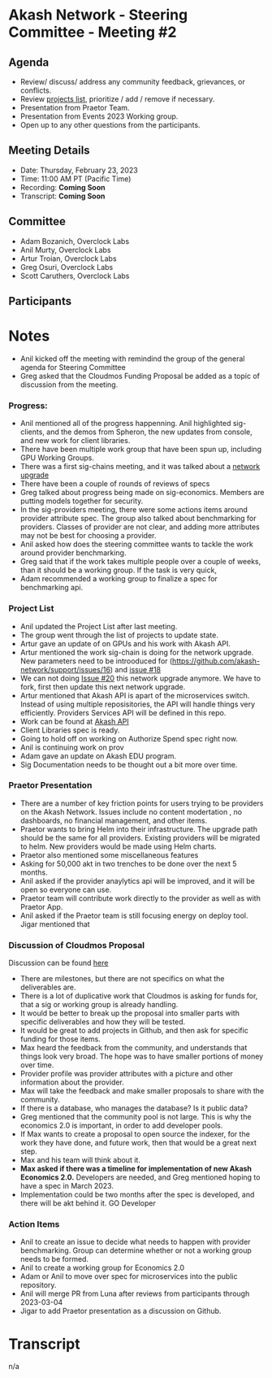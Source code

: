 
# Akash Network - Steering Committee - Meeting #2

## Agenda

- Review/ discuss/ address any community feedback, grievances, or conflicts.
- Review [projects list](../projects-list/README.md), prioritize / add / remove if necessary.
- Presentation from Praetor Team.
- Presentation from Events 2023 Working group.
- Open up to any other questions from the participants.

## Meeting Details

- Date: Thursday, February 23, 2023
- Time: 11:00 AM PT (Pacific Time)
- Recording: **Coming Soon**
- Transcript: **Coming Soon**

## Committee

- Adam Bozanich, Overclock Labs
- Anil Murty, Overclock Labs
- Artur Troian, Overclock Labs
- Greg Osuri, Overclock Labs
- Scott Caruthers, Overclock Labs

## Participants

# Notes

- Anil kicked off the meeting with remindind the group of the general agenda for Steering Committee
- Greg asked that the Cloudmos Funding Proposal be added as a topic of discussion from the meeting. 

### Progress: 

- Anil mentioned all of the progress happenning. Anil highlighted sig-clients, and the demos from Spheron, the new updates from console, and new work for client libraries.
- There have been multiple work group that have been spun up, including GPU Working Groups.
- There was a first sig-chains meeting, and it was talked about a [network upgrade](https://github.com/akash-network/support/issues/73)
- There have been a couple of rounds of reviews of specs 
- Greg talked about progress being made on sig-economics. Members are putting models together for security.
- In the sig-providers meeting, there were some actions items around provider attribute spec. The group also talked about benchmarking for providers. Classes of provider are not clear, and adding more attributes may not be best for choosing a provider. 
- Anil asked how does the steering committee wants to tackle the work around provider benchmarking. 
- Greg said that if the work takes multiple people over a couple of weeks, than it should be a working group. If the task is very quick, 
- Adam recommended a working group to finalize a spec for benchmarking api. 


### Project List

- Anil updated the Project List after last meeting.
- The group went through the list of projects to update state. 
- Artur gave an update of on GPUs and his work with Akash API.
- Artur mentioned the work sig-chain is doing for the network upgrade. New parameters need to be introoduced for (https://github.com/akash-network/support/issues/16) and [issue #18](https://github.com/akash-network/support/issues/18)
- We can not doing [Issue #20](https://github.com/akash-network/support/issues/20) this network upgrade anymore. We have to fork, first then update this next network upgrade.
- Artur mentioned that Akash API is apart of the microservices switch. Instead of using multiple reposisitories, the API will handle things very efficiently. Providers Services API will be defined in this repo. 
- Work can be found at [Akash API](https://github.com/akash-network/akash-api)
- Client Libraries spec is ready. 
- Going to hold off on working on Authorize Spend spec right now. 
- Anil is continuing work on prov
- Adam gave an update on Akash EDU program.
- Sig Documentation needs to be thought out a bit more over time. 

### Praetor Presentation

- There are a number of key friction points for users trying to be providers on the Akash Network. Issues include no content modertation , no dashboards, no financial management, and other items.
- Praetor wants to bring Helm into their infrastructure. The upgrade path should be the same for all providers. Existing providers will be migrated to helm. New providers would be made using Helm charts. 
- Praetor also mentioned some miscellaneous features
- Asking for 50,000 akt in two trenches to be done over the next 5 months.
- Anil asked if the provider anaylytics api will be improved, and it will be open so everyone can use. 
- Praetor team will contribute work directly to the provider as well as with Praetor App.
- Anil asked if the Praetor team is still focusing energy on deploy tool. Jigar mentioned that 

### Discussion of Cloudmos Proposal

Discussion can be found [here](https://github.com/akash-network/community/discussions/85)
- There are milestones, but there are not specifics on what the deliverables are.
- There is a lot of duplicative work that Cloudmos is asking for funds for, that a sig or working group is already handling. 
- It would be better to break up the proposal into smaller parts with specific deliverables and how they will be tested.
- It would be great to add projects in Github, and then ask for specific funding for those items. 
- Max heard the feedback from the community, and understands that things look very broad. The hope was to have smaller portions of money over time. 
- Provider profile was provider attributes with a picture and other information about the provider. 
- Max will take the feedback and make smaller proposals to share with the community. 
- If there is a database, who manages the database? Is it public data?
- Greg mentioned that the community pool is not large. This is why the economics 2.0 is important, in order to add developer pools.
- If Max wants to create a proposal to open source the indexer, for the work they have done, and future work, then that would be a great next step. 
- Max and his team will think about it.
- **Max asked if there was a timeline for implementation of new Akash Economics 2.0.** Developers are needed, and Greg mentioned hoping to have a spec in March 2023. 
- Implementation could be two months after the spec is developed, and there will be akt behind it. GO Developer 

### Action Items

- Anil to create an issue to decide what needs to happen with provider benchmarking. Group can determine whether or not a working group needs to be formed. 
- Anil to create a working group for Economics 2.0
- Adam or Anil to move over spec for microservices into the public repository.
- Anil will merge PR from Luna after reviews from participants through 2023-03-04
- Jigar to add Praetor presentation as a discussion on Github.


# Transcript

n/a
